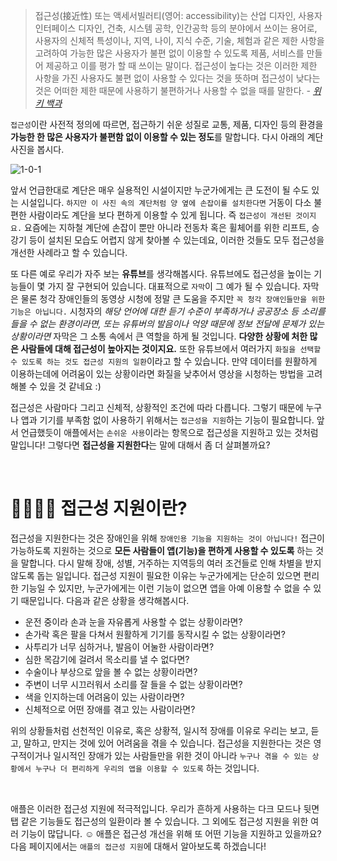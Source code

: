 

> 접근성(接近性) 또는 액세서빌러티(영어: accessibility)는 산업 디자인, 사용자 인터페이스 디자인, 건축, 시스템 공학, 인간공학 등의 분야에서 쓰이는 용어로, 사용자의 신체적 특성이나, 지역, 나이, 지식 수준, 기술, 체험과 같은 제한 사항을 고려하여 가능한 많은 사용자가 불편 없이 이용할 수 있도록 제품, 서비스를 만들어 제공하고 이를 평가 할 때 쓰이는 말이다. 접근성이 높다는 것은 이러한 제한 사항을 가진 사용자도 불편 없이 사용할 수 있다는 것을 뜻하며 접근성이 낮다는 것은 어떠한 제한 때문에 사용하기 불편하거나 사용할 수 없을 때를 말한다. *- [위키 백과](https://ko.wikipedia.org/wiki/접근성)*

`접근성`이란 사전적 정의에 따르면, 접근하기 쉬운 성질로 교통, 제품, 디자인 등의 환경을 **가능한 한 많은 사용자가 불편함 없이 이용할 수 있는 정도**를 말합니다. 다시 아래의 계단 사진을 봅시다. <br>

![1-0-1](https://user-images.githubusercontent.com/73867548/138904483-8f22bba3-694e-4805-9974-aee254e32dae.jpg)


앞서 언급한대로 계단은 매우 실용적인 시설이지만 누군가에게는 큰 도전이 될 수도 있는 시설입니다. `하지만 이 사진 속의 계단처럼 양 옆에 손잡이를 설치한다면` 거동이 다소 불편한 사람이라도 계단을 보다 편하게 이용할 수 있게 됩니다. 즉 `접근성이 개선된 것이지요.` 요즘에는 지하철 계단에 손잡이 뿐만 아니라 전동차 혹은 휠체어를 위한 리프트, 승강기 등이 설치된 모습도 어렵지 않게 찾아볼 수 있는데요, 이러한 것들도 모두 접근성을 개선한 사례라고 할 수 있습니다. <br>

또 다른 예로 우리가 자주 보는 **유튜브**를 생각해봅시다. 유튜브에도 접근성을 높이는 기능들이 몇 가지 잘 구현되어 있습니다. 대표적으로 `자막`이 그 예가 될 수 있습니다. 자막은 물론 청각 장애인들의 동영상 시청에 정말 큰 도움을 주지만 `꼭 청각 장애인들만을 위한 기능은 아닙니다.` 시청자의 *해당 언어에 대한 듣기 수준이 부족하거나 공공장소 등 소리를 들을 수 없는 환경이라면, 또는 유튜버의 발음이나 억양 때문에 정보 전달에 문제가 있는 상황이라면* 자막은 그 소통 속에서 큰 역할을 하게 될 것입니다. **다양한 상황에 처한 많은 사람들에 대해 접근성이 높아지는 것이지요.** 또한 유튜브에서 여러가지 `화질을 선택할 수 있도록 하는 것도 접근성 지원의 일환`이라고 할 수 있습니다. 만약 데이터를 원활하게 이용하는데에 어려움이 있는 상황이라면 화질을 낮추어서 영상을 시청하는 방법을 고려해볼 수 있을 것 같네요 :) <br>

접근성은 사람마다 그리고 신체적, 상황적인 조건에 따라 다릅니다. 그렇기 때문에 누구나 앱과 기기를 부족함 없이 사용하기 위해서는  `접근성을 지원`하는 기능이 필요합니다. 앞서 언급했듯이 애플에서는 `손쉬운 사용`이라는 항목으로 접근성을 지원하고 있는 것처럼 말입니다! 그렇다면 **접근성을 지원한다**는 말에 대해서 좀 더 살펴볼까요?

<br>

# 👩‍👩‍👦‍👦 접근성 지원이란?
접근성을 지원한다는 것은 장애인을 위해 `장애인용 기능을 지원하는 것이 아닙니다!` 접근이 가능하도록 지원하는 것으로 **모든 사람들이 앱(기능)을 편하게 사용할 수 있도록** 하는 것을 말합니다. 다시 말해 장애, 성별, 거주하는 지역등의 여러 조건들로 인해 차별을 받지 않도록 돕는 일입니다. 접근성 지원이 필요한 이유는 누군가에게는 단순히 있으면 편리한 기능일 수 있지만, 누군가에게는 이런 기능이 없으면 앱을 아예 이용할 수 없을 수 있기 때문입니다. 다음과 같은 상황을 생각해봅시다. <br>

- 운전 중이라 손과 눈을 자유롭게 사용할 수 없는 상황이라면?
- 손가락 혹은 팔을 다쳐서 원활하게 기기를 동작시킬 수 없는 상황이라면?
- 사투리가 너무 심하거나, 발음이 어눌한 사람이라면?
- 심한 목감기에 걸려서 목소리를 낼 수 없다면?
- 수술이나 부상으로 앞을 볼 수 없는 상황이라면?
- 주변이 너무 시끄러워서 소리를 잘 들을 수 없는 상황이라면?
- 색을 인지하는데 어려움이 있는 사람이라면?
- 신체적으로 어떤 장애를 겪고 있는 사람이라면?

위의 상황들처럼 선천적인 이유로, 혹은 상황적, 일시적 장애를 이유로 우리는 보고, 듣고, 말하고, 만지는 것에 있어 어려움을 겪을 수 있습니다. 접근성을 지원한다는 것은 영구적이거나 일시적인 장애가 있는 사람들만을 위한 것이 아니라 `누구나 겪을 수 있는 상황에서 누구나 더 편리하게 우리의 앱을 이용할 수 있도록` 하는 것입니다. 

<br>

애플은 이러한 접근성 지원에 적극적입니다. 우리가 흔하게 사용하는 다크 모드나 뒷면 탭 같은 기능들도 접근성의 일환이라 볼 수 있습니다. 그 외에도 접근성 지원을 위한 여러 기능이 많답니다. ☺️ 애플은 접근성 개선을 위해 또 어떤 기능을 지원하고 있을까요? 다음 페이지에서는 `애플의 접근성 지원`에 대해서 알아보도록 하겠습니다!

<br>
